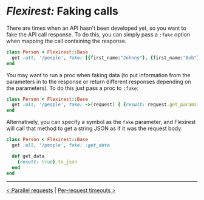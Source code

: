 # *Flexirest:* Faking calls

There are times when an API hasn't been developed yet, so you want to fake the API call response. To do this, you can simply pass a `:fake` option when mapping the call containing the response.

```ruby
class Person < Flexirest::Base
  get :all, '/people', fake: [{first_name:"Johnny"}, {first_name:"Bob"}]
end
```

You may want to run a proc when faking data (to put information from the parameters in to the response or return different responses depending on the parameters). To do this just pass a proc to `:fake`:

```ruby
class Person < Flexirest::Base
  get :all, '/people', fake: ->(request) { {result: request.get_params[:id]} }
end
```

Alternatively, you can specify a symbol as the `fake` parameter, and Flexirest will call that method to get a string JSON as if it was the request body:

```ruby
class Person < Flexirest::Base
  get :all, '/people', fake: :get_data

  def get_data
    {result: true}.to_json
  end
end
```

-----

[< Parallel requests](parallel-requests.md) | [Per-request timeouts >](per-request-timeouts.md)
